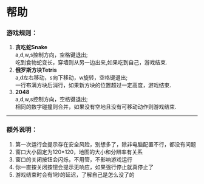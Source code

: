 # 帮助
### 游戏规则：
1. **贪吃蛇Snake**  
a,d,w,s控制方向，空格键退出;  
吃到食物蛇变长，穿墙则从另一边出来,如果吃到自己，游戏结束.
2. **俄罗斯方块Tetris**  
a,d左右移动，s向下移动，w旋转，空格键退出;  
一行布满方块后消行，如果新方块的位置超过一定高度，游戏结束.
3. **2048**  
a,d,w,s控制方向，空格键退出;  
相同的数字碰撞则合并，如果没有空地且没有可移动动作则游戏结束.
* * *
### 额外说明：
1. 第一次运行会提示存在安全风险，别想多了，除非电脑配置不行，都没有问题
2. 窗口大小固定为120*120，地图的大小和分辨率有关系
3. 窗口的关闭按钮会闪烁，不用管，不影响游戏运行
4. 你一直按关闭按钮会提示无响应，如果强行停止就真停止了
5. 游戏结束时会有1秒的延迟，了解自己是怎么没了的
